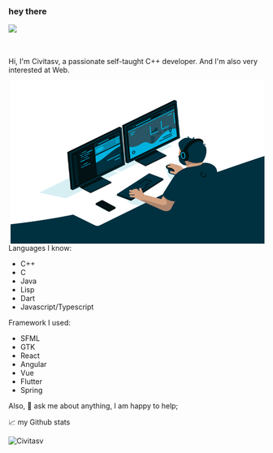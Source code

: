 ### hey there

![](https://visitor-badge.glitch.me/badge?page_id=Civitasv.Civitasv)

<br />

Hi, I'm Civitasv, a passionate self-taught C++ developer. And I'm also very interested at Web.

<img align="right" alt="GIF" src="https://github.com/Civitasv/Civitasv/blob/master/code.gif?raw=true" width="500" height="320" />

Languages I know:

- C++
- C
- Java
- Lisp
- Dart
- Javascript/Typescript

Framework I used:

- SFML
- GTK
- React
- Angular
- Vue
- Flutter
- Spring

Also, 💬 ask me about anything, I am happy to help;

📈 my Github stats

<img src="https://github-readme-stats.vercel.app/api?username=Civitasv&show_icons=true&theme=gotham" alt="Civitasv" />
